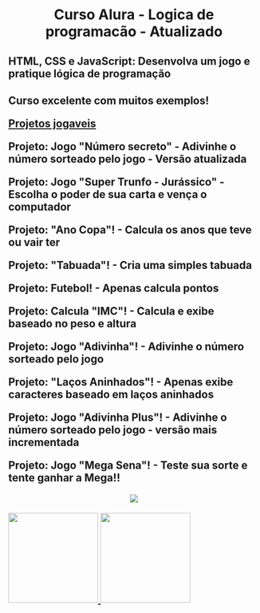 <h1 align="center"> Curso Alura - Logica de programacão - Atualizado </h1>
<h2> HTML, CSS e JavaScript: Desenvolva um jogo e pratique lógica de programação <h2>

<p> Curso excelente com muitos exemplos!</p>

<a href="https://portifolio-joseonildo.vercel.app/projetos/projetos.html">Projetos jogaveis</a>

<p> Projeto: Jogo "Número secreto" - Adivinhe o número sorteado pelo jogo - Versão atualizada</p>
<p> Projeto: Jogo "Super Trunfo - Jurássico" - Escolha o poder de sua carta e vença o computador</p>

<p> Projeto: "Ano Copa"! - Calcula os anos que teve ou vair ter </p>
<p> Projeto: "Tabuada"! - Cria uma simples tabuada </p>
<p> Projeto: Futebol! - Apenas calcula pontos </p>
<p> Projeto: Calcula "IMC"! - Calcula e exibe baseado no peso e altura</p>
<p> Projeto: Jogo "Adivinha"! - Adivinhe o número sorteado pelo jogo</p>
<p> Projeto: "Laços Aninhados"! - Apenas exibe caracteres baseado em laços aninhados</p>
<p> Projeto: Jogo "Adivinha Plus"! - Adivinhe o número sorteado pelo jogo - versão mais incrementada</p>
<p> Projeto: Jogo "Mega Sena"! - Teste sua sorte e tente ganhar a Mega!!</p>

<p align="center">
<img loading="lazy" src="http://img.shields.io/static/v1?label=STATUS&message=EM%20DESENVOLVIMENTO&color=GREEN&style=for-the-badge"/>
</p>
<div>
<a href="https://github.com/joseonildo">
<img loading="lazy" height="180em" src="https://github-readme-stats.vercel.app/api/top-langs/?username=joseonildo&layout=compact&langs_count=7&theme=dracula"/>
<img loading="lazy" height="180em" src="https://github-readme-stats.vercel.app/api?username=joseonildo&show_icons=true&theme=dracula&include_all_commits=true&count_private=true"/>
</div>
